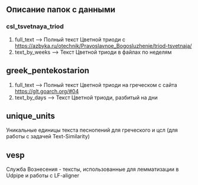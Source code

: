 ## Описание папок с данными

### csl_tsvetnaya_triod
1. full_text --> Полный текст Цветной триоди с https://azbyka.ru/otechnik/Pravoslavnoe_Bogosluzhenie/triod-tsvetnaja/
2. text_by_weeks --> Текст Цветной триоди в файлах по неделям

## greek_pentekostarion
1. full_text --> Полный текст Цветной триоди на греческом с сайта https://glt.goarch.org/#04
2. text_by_days --> Текст Цветной триоди, разбитый на дни

## unique_units
Уникальные единицы текста песнопений для греческого и цсл (для работы с задачей Text-Similarity)

## vesp 
Служба Вознесения - тексты, использованные для лемматизации в Udpipe и работы с LF-aligner
